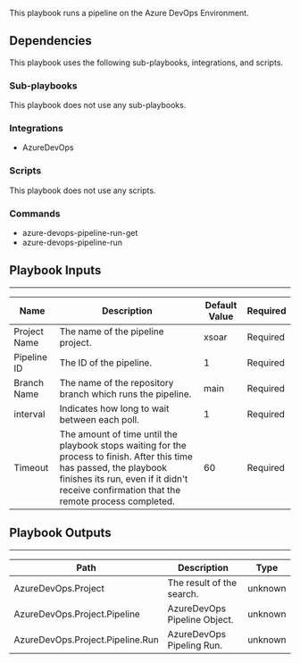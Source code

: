 This playbook runs a pipeline on the Azure DevOps Environment.

## Dependencies

This playbook uses the following sub-playbooks, integrations, and scripts.

### Sub-playbooks

This playbook does not use any sub-playbooks.

### Integrations

* AzureDevOps

### Scripts

This playbook does not use any scripts.

### Commands

* azure-devops-pipeline-run-get
* azure-devops-pipeline-run

## Playbook Inputs

---

| **Name** | **Description** | **Default Value** | **Required** |
| --- | --- | --- | --- |
| Project Name | The name of the pipeline project. | xsoar | Required |
| Pipeline ID | The ID of the pipeline. | 1 | Required |
| Branch Name | The name of the repository branch which runs the pipeline. | main | Required |
| interval | Indicates how long to wait between each poll. | 1 | Required |
| Timeout | The amount of time until the playbook stops waiting for the process to finish. After this time has passed, the playbook finishes its run, even if it didn't receive confirmation that the remote process completed. | 60 | Required |

## Playbook Outputs

---

| **Path** | **Description** | **Type** |
| --- | --- | --- |
| AzureDevOps.Project | The result of the search. | unknown |
| AzureDevOps.Project.Pipeline | AzureDevOps Pipeline Object. | unknown |
| AzureDevOps.Project.Pipeline.Run | AzureDevOps Pipeling Run. | unknown |
